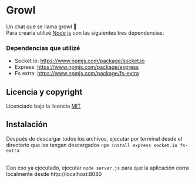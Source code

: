 # Growl
Un chat que se llama growl 🐻 <br>
Para crearla utilizé [Node js](https://nodejs.org/) con las siguientes tres dependencias:

### Dependencias que utilizé
* Socket io: https://www.npmjs.com/package/socket.io
* Express: https://www.npmjs.com/package/express
* Fs extra: https://www.npmjs.com/package/fs-extra

## Licencia y copyright
Licenciado bajo la licencia [MIT](LICENSE)

## Instalación
Después de descargar todos los archivos, ejecutar por terminal desde el directorio que los tengan descargados `` npm install express socket.io fs-extra `` <br><br>

Con eso ya ejecutado, ejecutar `` node server.js `` para que la aplicación corra localmente desde http://localhost:8080